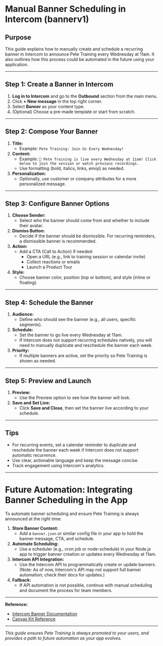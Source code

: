# Manual Banner Scheduling in Intercom (bannerv1)

## Purpose

This guide explains how to manually create and schedule a recurring banner in Intercom to announce Pete Training every Wednesday at 11am. It also outlines how this process could be automated in the future using your application.

---

## Step 1: Create a Banner in Intercom

1. **Log in to Intercom** and go to the **Outbound** section from the main menu.
2. Click **+ New message** in the top right corner.
3. Select **Banner** as your content type.
4. (Optional) Choose a pre-made template or start from scratch.

---

## Step 2: Compose Your Banner

1. **Title:**
   - Example: `Pete Training: Join Us Every Wednesday!`
2. **Content:**
   - Example: `🚀 Pete Training is live every Wednesday at 11am! Click below to join the session or watch previous recordings.`
   - Use formatting (bold, italics, links, emoji) as needed.
3. **Personalization:**
   - Optionally, use customer or company attributes for a more personalized message.

---

## Step 3: Configure Banner Options

1. **Choose Sender:**
   - Select who the banner should come from and whether to include their avatar.
2. **Dismiss Button:**
   - Decide if the banner should be dismissible. For recurring reminders, a dismissible banner is recommended.
3. **Action:**
   - Add a CTA (Call to Action) if needed:
     - Open a URL (e.g., link to training session or calendar invite)
     - Collect reactions or emails
     - Launch a Product Tour
4. **Style:**
   - Choose banner color, position (top or bottom), and style (inline or floating).

---

## Step 4: Schedule the Banner

1. **Audience:**
   - Define who should see the banner (e.g., all users, specific segments).
2. **Schedule:**
   - Set the banner to go live every Wednesday at 11am.
   - If Intercom does not support recurring schedules natively, you will need to manually duplicate and reschedule the banner each week.
3. **Priority:**
   - If multiple banners are active, set the priority so Pete Training is shown as needed.

---

## Step 5: Preview and Launch

1. **Preview:**
   - Use the Preview option to see how the banner will look.
2. **Save and Set Live:**
   - Click **Save and Close**, then set the banner live according to your schedule.

---

## Tips

- For recurring events, set a calendar reminder to duplicate and reschedule the banner each week if Intercom does not support automatic recurrence.
- Use clear, actionable language and keep the message concise.
- Track engagement using Intercom's analytics.

---

# Future Automation: Integrating Banner Scheduling in the App

To automate banner scheduling and ensure Pete Training is always announced at the right time:

1. **Store Banner Content:**
   - Add a `banner.json` or similar config file in your app to hold the banner message, CTA, and schedule.
2. **Automate Scheduling:**
   - Use a scheduler (e.g., cron job or node-schedule) in your Node.js app to trigger banner creation or updates every Wednesday at 11am.
3. **Intercom API Integration:**
   - Use the Intercom API to programmatically create or update banners. (Note: As of now, Intercom's API may not support full banner automation; check their docs for updates.)
4. **Fallback:**
   - If API automation is not possible, continue with manual scheduling and document the process for team members.

---

**Reference:**

- [Intercom Banner Documentation](https://www.intercom.com/help/en/articles/5376247-how-to-create-a-banner-message)
- [Canvas Kit Reference](https://developers.intercom.com/canvas-kit-reference/reference/components)

---

_This guide ensures Pete Training is always promoted to your users, and provides a path to future automation as your app evolves._

